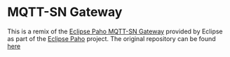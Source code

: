# MQTT-SN Gateway

This is a remix of the [Eclipse Paho MQTT-SN Gateway](https://www.eclipse.org/paho/components/mqtt-sn-transparent-gateway/) provided by Eclipse as part of the [Eclipse Paho](https://www.eclipse.org/paho/) project. The original repository can be found [here](http://git.eclipse.org/c/paho/org.eclipse.paho.mqtt-sn.apps.git/about/)
